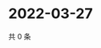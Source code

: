 # 2022-03-27

共 0 条

<!-- BEGIN WEIBO -->
<!-- 最后更新时间 Sun Mar 27 2022 15:00:53 GMT+0800 (China Standard Time) -->

<!-- END WEIBO -->
